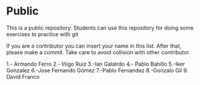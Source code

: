 # Public
This is a public repository. Students can use this repository for doing some exercises to practice with git

If you are a contributor you can insert your name in this list.
After that, please make a commit. Take care to avoid collision with other contributor.

1.- Armando Ferro
2.- Iñigo Ruiz
3.-Ian Galalrdo
4.- Pablo Bahillo
5.-Iker Gonzalez
6.-Jose Fernando Gómez
7.-Pablo Fernandez
8.-Gonzalo Gil
9. David Franco
